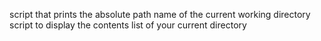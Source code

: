 script that prints the absolute path name of the current working directory
 script to display the contents list of your current directory
